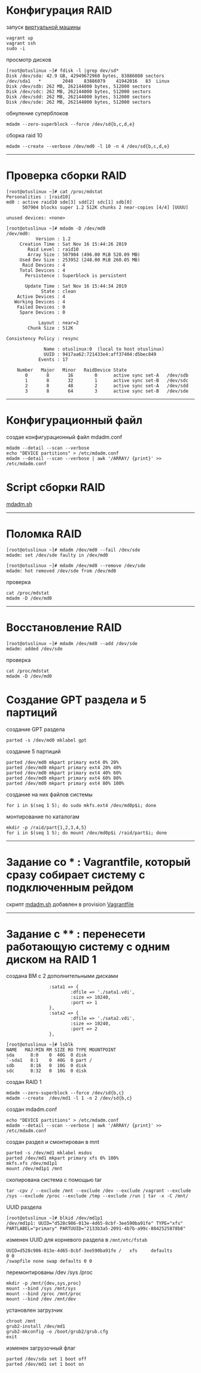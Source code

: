 # **Конфигурация RAID**
запуск [виртуальной машины](../Vagrantfile)
```
vagrant up 
vagrant ssh
sudo -i
```
просмотр дисков
```
[root@otuslinux ~]# fdisk -l |grep dev/sd*
Disk /dev/sda: 42.9 GB, 42949672960 bytes, 83886080 sectors
/dev/sda1   *        2048    83886079    41942016   83  Linux
Disk /dev/sdb: 262 MB, 262144000 bytes, 512000 sectors
Disk /dev/sdc: 262 MB, 262144000 bytes, 512000 sectors
Disk /dev/sdd: 262 MB, 262144000 bytes, 512000 sectors
Disk /dev/sde: 262 MB, 262144000 bytes, 512000 sectors
```
обнуление суперблоков
```
mdadm --zero-superblock --force /dev/sd{b,c,d,e}
```
сборка raid 10
```
mdadm --create --verbose /dev/md0 -l 10 -n 4 /dev/sd{b,c,d,e}
```

---
# **Проверка сборки RAID**
```
[root@otuslinux ~]# cat /proc/mdstat
Personalities : [raid10] 
md0 : active raid10 sde[3] sdd[2] sdc[1] sdb[0]
      507904 blocks super 1.2 512K chunks 2 near-copies [4/4] [UUUU]
      
unused devices: <none>
```
```
[root@otuslinux ~]# mdadm -D /dev/md0
/dev/md0:
           Version : 1.2
     Creation Time : Sat Nov 16 15:44:26 2019
        Raid Level : raid10
        Array Size : 507904 (496.00 MiB 520.09 MB)
     Used Dev Size : 253952 (248.00 MiB 260.05 MB)
      Raid Devices : 4
     Total Devices : 4
       Persistence : Superblock is persistent

       Update Time : Sat Nov 16 15:44:34 2019
             State : clean 
    Active Devices : 4
   Working Devices : 4
    Failed Devices : 0
     Spare Devices : 0

            Layout : near=2
        Chunk Size : 512K

Consistency Policy : resync

              Name : otuslinux:0  (local to host otuslinux)
              UUID : 9417aa62:721433e4:aff37404:d5bec849
            Events : 17

    Number   Major   Minor   RaidDevice State
       0       8       16        0      active sync set-A   /dev/sdb
       1       8       32        1      active sync set-B   /dev/sdc
       2       8       48        2      active sync set-A   /dev/sdd
       3       8       64        3      active sync set-B   /dev/sde
```
---

# **Конфигурационный файл**
создае конфигурационный файл mdadm.conf
```
mdadm --detail --scan --verbose
echo "DEVICE partitions" > /etc/mdadm.conf
mdadm --detail --scan --verbose | awk '/ARRAY/ {print}' >> /etc/mdadm.conf
```
# **Script сборки RAID**
[mdadm.sh](scripts/mdadm.sh)

---
# **Поломка RAID** 
```
[root@otuslinux ~]# mdadm /dev/md0 --fail /dev/sde
mdadm: set /dev/sde faulty in /dev/md0
```
```
[root@otuslinux ~]# mdadm /dev/md0 --remove /dev/sde
mdadm: hot removed /dev/sde from /dev/md0
```
проверка
```
cat /proc/mdstat
mdadm -D /dev/md0
```
---

# **Восстановление RAID** 
```
[root@otuslinux ~]# mdadm /dev/md0 --add /dev/sde
mdadm: added /dev/sde
```
проверка
```
cat /proc/mdstat
mdadm -D /dev/md0
```

# **Создание GPT раздела и 5 партиций**
создание GPT раздела
```
parted -s /dev/md0 mklabel gpt
```
создание 5 партиций
```
parted /dev/md0 mkpart primary ext4 0% 20%
parted /dev/md0 mkpart primary ext4 20% 40%
parted /dev/md0 mkpart primary ext4 40% 60%
parted /dev/md0 mkpart primary ext4 60% 80%
parted /dev/md0 mkpart primary ext4 80% 100%
```
создание на них файлов системы
```
for i in $(seq 1 5); do sudo mkfs.ext4 /dev/md0p$i; done
```
монтирование по каталогам
```
mkdir -p /raid/part{1,2,3,4,5}
for i in $(seq 1 5); do mount /dev/md0p$i /raid/part$i; done
```
---
# Задание со * : Vagrantfile, который сразу собирает систему с подключенным рейдом

скрипт [mdadm.sh](scripts/mdadm.sh) добавлен в provision [Vagrantfile](Vagrantfile)

---
# **Задание с ** : перенесети работающую систему с одним диском на RAID 1**
создана ВМ с 2 дополнительными дисками
```
                :sata1 => {
                        :dfile => './sata1.vdi',
                        :size => 10240,
                        :port => 1
                },
                :sata2 => {
                        :dfile => './sata2.vdi',
                        :size => 10240,
                        :port => 2
                },
```
```
[root@otuslinux ~]# lsblk
NAME   MAJ:MIN RM SIZE RO TYPE MOUNTPOINT
sda      8:0    0  40G  0 disk 
`-sda1   8:1    0  40G  0 part /
sdb      8:16   0  10G  0 disk 
sdc      8:32   0  10G  0 disk 
```
создан RAID 1
```
mdadm --zero-superblock --force /dev/sd{b,c}
mdadm --create  /dev/md1 -l 1 -n 2 /dev/sd{b,c}
```
cоздан mdadm.conf
```
echo "DEVICE partitions" > /etc/mdadm.conf
mdadm --detail --scan --verbose | awk '/ARRAY/ {print}' >> /etc/mdadm.conf
```
создан раздел и смонтирован в mnt
```
parted -s /dev/md1 mklabel msdos
parted /dev/md1 mkpart primary xfs 0% 100%
mkfs.xfs /dev/md1p1
mount /dev/md1p1 /mnt
```
скопирована система с помощью tar
```
tar -cpv / --exclude /mnt --exclude /dev --exclude /vagrant --exclude /sys --exclude /proc --exclude /tmp --exclude /run | tar -x -C /mnt/
```
UUID раздела
```
[root@otuslinux ~]# blkid /dev/md1p1
/dev/md1p1: UUID="d528c986-013e-4d65-8cbf-3ee590ba91fe" TYPE="xfs" PARTLABEL="primary" PARTUUID="2133b3a5-2091-4b7b-a99c-8842525878b8"
```
изменен UUID для корневого раздела в `/mnt/etc/fstab`
```
UUID=d528c986-013e-4d65-8cbf-3ee590ba91fe /   xfs     defaults        0 0
/swapfile none swap defaults 0 0
```
перемонтированы /dev /sys /proc
```
mkdir -p /mnt/{dev,sys,proc}
mount --bind /sys /mnt/sys
mount --bind /proc /mnt/proc
mount --bind /dev /mnt/dev
```
установлен загрузчик
```
chroot /mnt
grub2-install /dev/md1
grub2-mkconfig -o /boot/grub2/grub.cfg
exit 
```
изменен загрузочный флаг
```
parted /dev/sda set 1 boot off
parted /dev/md1 set 1 boot on
```